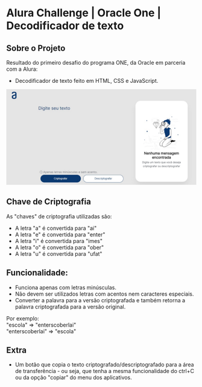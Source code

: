 # Alura Challenge | Oracle One | Decodificador de texto
###

Sobre o Projeto
---
Resultado do primeiro desafio do programa ONE, da Oracle em parceria com a Alura:
- Decodificador de texto feito em HTML, CSS e JavaScript.

<p align="center" >
     <img width="600" heigth="600" src="https://github.com/MatheusHPR/decodificador-de-texto/blob/main/assets/img/Captura-de-tela.jpg">
</p>

Chave de Criptografia
---

As "chaves" de criptografia utilizadas são:<br>
- A letra "a" é convertida para "ai"<br>
- A letra "e" é convertida para "enter"<br>
- A letra "i" é convertida para "imes"<br>
- A letra "o" é convertida para "ober"<br>
- A letra "u" é convertida para "ufat"<br>

Funcionalidade:
---
- Funciona apenas com letras minúsculas.
- Não devem ser utilizados letras com acentos nem caracteres especiais.
- Converter a palavra para a versão criptografada e também retorna a palavra criptografada para a versão original.

Por exemplo:<br>
"escola" => "enterscoberlai"<br>
"enterscoberlai" => "escola"

Extra
---
- Um botão que copia o texto criptografado/descriptografado para a área de transferência - ou seja, que tenha a mesma funcionalidade do ctrl+C ou da opção "copiar" do menu dos aplicativos.
